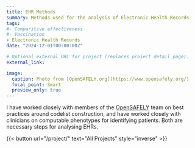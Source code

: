 ```yaml
---
title: EHR Methods
summary: Methods used for the analysis of Electronic Health Records
tags:
#- Comparitive effectiveness
#- Vaccination
- Electronic Health Records
date: "2024-12-01T00:00:00Z"

# Optional external URL for project (replaces project detail page).
external_link: 

image:
  caption: Photo from [OpenSAFELY.org](https://www.opensafely.org/)
  focal_point: Smart
  preview_only: true
---
```


I have worked closely with members of the [OpenSAFELY](https://www.opensafely.org/) team on best practices around codelist construction, and have worked closely with clinicians on computable phenotypes for identifying patients. Both are necessary steps for analysing EHRs.

{{< button url="/project/" text="All Projects" style="inverse" >}}